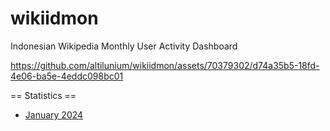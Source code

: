 # wikiidmon
Indonesian Wikipedia Monthly User Activity Dashboard

https://github.com/altilunium/wikiidmon/assets/70379302/d74a35b5-18fd-4e06-ba5e-4eddc098bc01

== Statistics ==
* [January 2024](https://altilunium.github.io/wikiidmon/jan24/)
